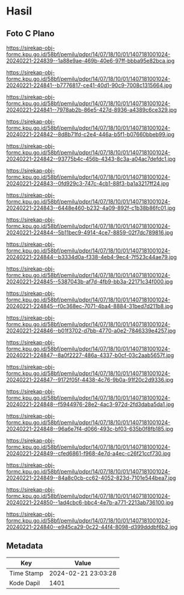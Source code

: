 # Hasil

## Foto C Plano

https://sirekap-obj-formc.kpu.go.id/58bf/pemilu/pdpr/14/07/18/10/01/1407181001024-20240221-224839--1a88e9ae-469b-40e6-97ff-bbba95e82bca.jpg

https://sirekap-obj-formc.kpu.go.id/58bf/pemilu/pdpr/14/07/18/10/01/1407181001024-20240221-224841--b7776817-ce41-40d1-90c9-7008c1315664.jpg

https://sirekap-obj-formc.kpu.go.id/58bf/pemilu/pdpr/14/07/18/10/01/1407181001024-20240221-224841--7978ab2b-86e5-427d-8936-a4389c6ce329.jpg

https://sirekap-obj-formc.kpu.go.id/58bf/pemilu/pdpr/14/07/18/10/01/1407181001024-20240221-224842--8d8b71fd-c2e4-446a-b5f1-b07660bbeb99.jpg

https://sirekap-obj-formc.kpu.go.id/58bf/pemilu/pdpr/14/07/18/10/01/1407181001024-20240221-224842--93775b4c-456b-4343-8c3a-a04ac7defdc1.jpg

https://sirekap-obj-formc.kpu.go.id/58bf/pemilu/pdpr/14/07/18/10/01/1407181001024-20240221-224843--0fd929c3-747c-4cb1-88f3-ba1a3217ff24.jpg

https://sirekap-obj-formc.kpu.go.id/58bf/pemilu/pdpr/14/07/18/10/01/1407181001024-20240221-224843--6448e460-b232-4a09-892f-c1b38b86fc01.jpg

https://sirekap-obj-formc.kpu.go.id/58bf/pemilu/pdpr/14/07/18/10/01/1407181001024-20240221-224844--5b11bec9-4914-4ce7-8859-02f7dc789816.jpg

https://sirekap-obj-formc.kpu.go.id/58bf/pemilu/pdpr/14/07/18/10/01/1407181001024-20240221-224844--b3334d0a-f338-4eb4-9ec4-7f523c44ae79.jpg

https://sirekap-obj-formc.kpu.go.id/58bf/pemilu/pdpr/14/07/18/10/01/1407181001024-20240221-224845--5387043b-af7d-4fb9-bb3a-22171c34f000.jpg

https://sirekap-obj-formc.kpu.go.id/58bf/pemilu/pdpr/14/07/18/10/01/1407181001024-20240221-224845--f0c368ec-7071-4ba4-8884-31bed7d211b8.jpg

https://sirekap-obj-formc.kpu.go.id/58bf/pemilu/pdpr/14/07/18/10/01/1407181001024-20240221-224846--b01f3702-d7bb-4770-a0e2-7846339e4257.jpg

https://sirekap-obj-formc.kpu.go.id/58bf/pemilu/pdpr/14/07/18/10/01/1407181001024-20240221-224847--8a0f2227-486a-4337-b0cf-03c2aab5657f.jpg

https://sirekap-obj-formc.kpu.go.id/58bf/pemilu/pdpr/14/07/18/10/01/1407181001024-20240221-224847--9172f05f-4438-4c76-9b0a-91f20c2d9336.jpg

https://sirekap-obj-formc.kpu.go.id/58bf/pemilu/pdpr/14/07/18/10/01/1407181001024-20240221-224848--f5944976-28e2-4ac3-972d-2fd3daba5da1.jpg

https://sirekap-obj-formc.kpu.go.id/58bf/pemilu/pdpr/14/07/18/10/01/1407181001024-20240221-224848--96a6e7f4-d066-493c-bf03-635b0f8fb185.jpg

https://sirekap-obj-formc.kpu.go.id/58bf/pemilu/pdpr/14/07/18/10/01/1407181001024-20240221-224849--cfed6861-f968-4e7d-a4ec-c26f21ccf730.jpg

https://sirekap-obj-formc.kpu.go.id/58bf/pemilu/pdpr/14/07/18/10/01/1407181001024-20240221-224849--84a8c0cb-cc62-4052-823d-7101e544bea7.jpg

https://sirekap-obj-formc.kpu.go.id/58bf/pemilu/pdpr/14/07/18/10/01/1407181001024-20240221-224850--1ad4cbc6-bbc4-4e7b-a771-2213ab736100.jpg

https://sirekap-obj-formc.kpu.go.id/58bf/pemilu/pdpr/14/07/18/10/01/1407181001024-20240221-224840--e945ca29-0c22-44f4-8098-d399dddbf6b2.jpg


## Metadata

| Key        | Value               |
| ---------- | ------------------- |
| Time Stamp | 2024-02-21 23:03:28 |
| Kode Dapil | 1401                |




